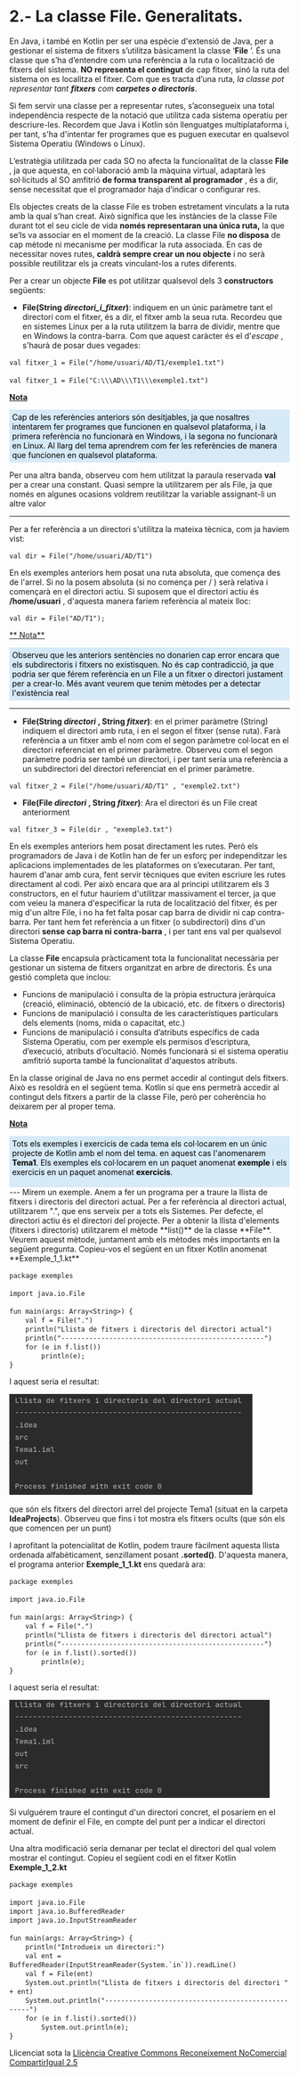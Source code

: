 # 2.- La classe File. Generalitats.

En Java, i també en Kotlin per ser una espècie d'extensió de Java, per a
gestionar el sistema de fitxers s’utilitza bàsicament la classe ‘**File** ’.
És una classe que s’ha d’entendre com una referència a la ruta o localització
de fitxers del sistema. **NO representa el contingut** de cap fitxer, sinó la
ruta del sistema on es localitza el fitxer. Com que es tracta d’una ruta, _la
classe pot representar tant **fitxers** com **carpetes o directoris**_.

Si fem servir una classe per a representar rutes, s’aconsegueix una total
independència respecte de la notació que utilitza cada sistema operatiu per
descriure-les. Recordem que Java i Kotlin són llenguatges multiplataforma i,
per tant, s'ha d'intentar fer programes que es puguen executar en qualsevol
Sistema Operatiu (Windows o Linux).

L’estratègia utilitzada per cada SO no afecta la funcionalitat de la classe
**File** , ja que aquesta, en col·laboració amb la màquina virtual, adaptarà
les sol·licituds al SO amfitrió **de forma transparent al programador** , és a
dir, sense necessitat que el programador haja d’indicar o configurar res.

Els objectes creats de la classe File es troben estretament vinculats a la
ruta amb la qual s’han creat. Això significa que les instàncies de la classe
File durant tot el seu cicle de vida **només representaran una única ruta,**
la que se’ls va associar en el moment de la creació. La classe File **no
disposa** de cap mètode ni mecanisme per modificar la ruta associada. En cas
de necessitar noves rutes, **caldrà sempre crear un nou objecte** i no serà
possible reutilitzar els ja creats vinculant-los a rutes diferents.

Per a crear un objecte **File** es pot utilitzar qualsevol dels 3 **constructors**
següents:

  * **File(String _directori_i_fitxer_)**: indiquem en un únic paràmetre tant el directori com el fitxer, és a dir, el fitxer amb la seua ruta. Recordeu que en sistemes Linux per a la ruta utilitzem la barra de dividir, mentre que en Windows la contra-barra. Com que aquest caràcter és el d'_escape_ , s'haurà de posar dues vegades: 
~~~
val fitxer_1 = File("/home/usuari/AD/T1/exemple1.txt")

val fitxer_1 = File("C:\\\AD\\\T1\\\exemple1.txt")
~~~

<u>**Nota**</u>

<div style="background-color: #d6eaf8; color: black; padding: 5px;">
Cap de les referències anteriors són desitjables, ja que nosaltres intentarem
fer programes que funcionen en qualsevol plataforma, i la primera referència
no funcionarà en Windows, i la segona no funcionarà en Linux. Al llarg del
tema aprendrem com fer les referències de manera que funcionen en qualsevol
plataforma.
</div>
<p></p>

Per una altra banda, observeu com hem utilitzat la paraula reservada <b>val</b>
per a crear una constant. Quasi sempre la utilitzarem per als File, ja que
només en algunes ocasions voldrem reutilitzar la variable assignant-li un
altre valor

---

Per a fer referència a un directori s'utilitza la mateixa tècnica, com ja
havíem vist:

~~~
val dir = File("/home/usuari/AD/T1")
~~~
En els exemples anteriors hem posat una ruta absoluta, que comença des de
l'arrel. Si no la posem absoluta (si no comença per / ) serà relativa i
començarà en el directori actiu. Si suposem que el directori actiu és
**/home/usuari** , d'aquesta manera faríem referència al mateix lloc:
~~~
val dir = File("AD/T1");
~~~
<u>** Nota**</u>
<div style="background-color: #d6eaf8; color: black; padding: 5px;">
Observeu que les anteriors sentències no donarien cap error encara que els
subdirectoris i fitxers no existisquen. No és cap contradicció, ja que podria
ser que férem referència en un File a un fitxer o directori justament per a
crear-lo. Més avant veurem que tenim mètodes per a detectar l'existència real
</div>
<p></p>

---
  * **File(String _directori_ , String _fitxer_)**: en el primer paràmetre (String) indiquem el directori amb ruta, i en el segon el fitxer (sense ruta). Farà referència a un fitxer amb el nom com el segon paràmetre col·locat en el directori referenciat en el primer paràmetre. Observeu com el segon paràmetre podria ser també un directori, i per tant seria una referència a un subdirectori del directori referenciat en el primer paràmetre. 
~~~
val fitxer_2 = File("/home/usuari/AD/T1" , "exemple2.txt")
~~~
  * **File(File _directori_ , String _fitxer_)**: Ara el directori és un File creat anteriorment 
~~~
val fitxer_3 = File(dir , "exemple3.txt")
~~~
En els exemples anteriors hem posat directament les rutes. Però els
programadors de Java i de Kotlin han de fer un esforç per independitzar les
aplicacions implementades de les plataformes on s’executaran. Per tant, haurem
d'anar amb cura, fent servir tècniques que eviten escriure les rutes
directament al codi. Per això encara que ara al principi utilitzarem els 3
constructors, en el futur hauríem d'utilitzar massivament el tercer, ja que
com veieu la manera d'especificar la ruta de localització del fitxer, és per
mig d'un altre File, i no ha fet falta posar cap barra de dividir ni cap
contra-barra. Per tant hem fet referència a un fitxer (o subdirectori) dins
d'un directori **sense cap barra ni contra-barra** , i per tant ens val per
qualsevol Sistema Operatiu.

La classe **File** encapsula pràcticament tota la funcionalitat necessària per
gestionar un sistema de fitxers organitzat en arbre de directoris. És una
gestió completa que inclou:

  * Funcions de manipulació i consulta de la pròpia estructura jeràrquica (creació, eliminació, obtenció de la ubicació, etc. de fitxers o directoris)
  * Funcions de manipulació i consulta de les característiques particulars dels elements (noms, mida o capacitat, etc.)
  * Funcions de manipulació i consulta d’atributs específics de cada Sistema Operatiu, com per exemple els permisos d’escriptura, d’execució, atributs d’ocultació. Només funcionarà si el sistema operatiu amfitrió suporta també la funcionalitat d'aquestos atributs.

En la classe original de Java no ens permet accedir al contingut dels fitxers.
Això es resoldrà en el següent tema. Kotlin sí que ens permetrà accedir al
contingut dels fitxers a partir de la classe File, però per coherència ho
deixarem per al proper tema.

<u>**Nota**</u> 
<div style="background-color: #d6eaf8; color: black; padding: 5px;">
Tots els exemples i exercicis de cada tema els col·locarem en un únic projecte
de Kotlin amb el nom del tema. en aquest cas l'anomenarem <b>Tema1</b>. Els
exemples els col·locarem en un paquet anomenat <b>exemple</b> i els exercicis en
un paquet anomenat <b>exercicis</b>.

<p></p>

<!--
En l'apartat Instala.lació de <b>IntelliJ IDEA Ultimate</b> d'aquest tema, hi ha un vídeo que explica la instal·lació de l'entorn de programació, i
al final d'aquest vídeo s'explica com crear el projecte, els paquets exemples
i exercicis i com copiar els programes en un fitxer Kotlin.
--->

</div>
---
Mirem un exemple. Anem a fer un programa per a traure la llista de fitxers i
directoris del directori actual. Per a fer referència al directori actual,
utilitzarem ".", que ens serveix per a tots els Sistemes. Per defecte, el
directori actiu és el directori del projecte. Per a obtenir la llista
d'elements (fitxers i directoris) utilitzarem el mètode **list()** de la
classe **File**. Veurem aquest mètode, juntament amb els mètodes més
importants en la següent pregunta. Copieu-vos el següent en un fitxer Kotlin
anomenat **Exemple_1_1.kt**

    
    
    package exemples
    
    import java.io.File
    
    fun main(args: Array<String>) {
    	val f = File(".")
    	println("Llista de fitxers i directoris del directori actual")
    	println("---------------------------------------------------")
    	for (e in f.list())
    		println(e);
    }

I aquest seria el resultat:

![](T1_2_1.png)

que són els fitxers del directori arrel del projecte Tema1 (situat en la
carpeta **IdeaProjects**). Observeu que fins i tot mostra els fitxers ocults
(que són els que comencen per un punt)

I aprofitant la potencialitat de Kotlin, podem traure fàcilment aquesta llista
ordenada alfabèticament, senzillament posant **.sorted()**. D'aquesta manera,
el programa anterior **Exemple_1_1.kt** ens quedarà ara:

    
    
    package exemples
    
    import java.io.File
    
    fun main(args: Array<String>) {
    	val f = File(".")
    	println("Llista de fitxers i directoris del directori actual")
    	println("---------------------------------------------------")
    	for (e in f.list().sorted())
    		println(e);
    }

I aquest seria el resultat:

![](T1_2_2.png)

Si vulguérem traure el contingut d'un directori concret, el posaríem en el
moment de definir el File, en compte del punt per a indicar el directori
actual.

Una altra modificació seria demanar per teclat el directori del qual volem
mostrar el contingut. Copieu el següent codi en el fitxer Kotlin
**Exemple_1_2.kt**

    
    
    package exemples
    
    import java.io.File
    import java.io.BufferedReader
    import java.io.InputStreamReader
    
    fun main(args: Array<String>) {
    	println("Introdueix un directori:")
    	val ent = BufferedReader(InputStreamReader(System.`in`)).readLine()
    	val f = File(ent)
    	System.out.println("Llista de fitxers i directoris del directori " + ent)
    	System.out.println("---------------------------------------------------")
    	for (e in f.list().sorted())
    		System.out.println(e);
    }
    

Llicenciat sota la  [Llicència Creative Commons Reconeixement NoComercial
CompartirIgual 2.5](http://creativecommons.org/licenses/by-nc-sa/2.5/)

